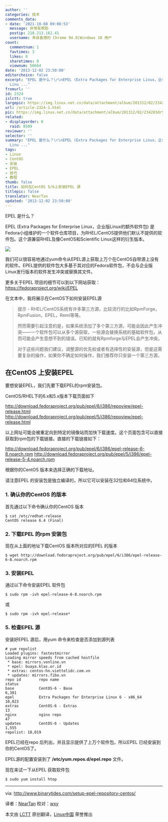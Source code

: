 ```yaml
---
author: ''
categories: 技术
comments_data:
- date: '2021-10-08 09:08:53'
  message: 非常有帮助
  postip: 218.213.162.41
  username: 来自香港的 Chrome 94.0|Windows 10 用户
count:
  commentnum: 1
  favtimes: 3
  likes: 0
  sharetimes: 0
  viewnum: 56664
date: '2013-12-02 23:50:00'
editorchoice: false
excerpt: "EPEL 是什么？\r\nEPEL (Extra Packages for Enterprise Linux，企业版Linux的额外软件包) 是Fedora小组维护的一个软件仓库项目，为RHEL/CentOS提供他们默认不提供的软件包。这个源兼容RHEL及像CentOS和Scientific
  Linu ..."
fromurl: ''
id: 2324
islctt: true
largepic: https://img.linux.net.cn/data/attachment/album/201312/02/234203dr5rr4yhakaybalk.jpg
url: /article-2324-1.html
pic: https://img.linux.net.cn/data/attachment/album/201312/02/234203dr5rr4yhakaybalk.jpg.thumb.jpg
related:
- displayorder: 0
  raid: 8509
reviewer: ''
selector: ''
summary: "EPEL 是什么？\r\nEPEL (Extra Packages for Enterprise Linux，企业版Linux的额外软件包) 是Fedora小组维护的一个软件仓库项目，为RHEL/CentOS提供他们默认不提供的软件包。这个源兼容RHEL及像CentOS和Scientific
  Linu ..."
tags:
- Linux
- CentOS
- 安装
- EPEL
- 技巧
- 教程
thumb: false
title: 如何在CentOS 5/6上安装EPEL 源
titlepic: false
translator: NearTan
updated: '2013-12-02 23:50:00'
---
```


EPEL 是什么？


EPEL (Extra Packages for Enterprise Linux，企业版Linux的额外软件包) 是Fedora小组维护的一个软件仓库项目，为RHEL/CentOS提供他们默认不提供的软件包。这个源兼容RHEL及像CentOS和Scientific Linux这样的衍生版本。


![](https://img.linux.net.cn/data/attachment/album/201312/02/234203dr5rr4yhakaybalk.jpg)


我们可以很容易地通过yum命令从EPEL源上获取上万个在CentOS自带源上没有的软件。EPEL提供的软件包大多基于其对应的Fedora软件包，不会与企业版Linux发行版本的软件发生冲突或替换其文件。


更多关于EPEL 项目的细节可以到以下网站获取：<https://fedoraproject.org/wiki/EPEL>


在文本中，我将展示在CentOS下如何安装EPEL源



> 
> 提示 - RHEL/CentOS系统有许多第三方源，比较流行的比如RpmForge，RpmFusion，EPEL，Remi等等。
> 
> 
> 然而需要引起注意的是，如果系统添加了多个第三方源，可能会因此产生冲突——一个软件包可以从多个源获取，一些源会替换系统的基础软件包，从而可能会产生意想不到的错误。已知的就有Rpmforge与EPEL会产生冲突。
> 
> 
> 对于这些问题我们建议，调整源的优先权或者有选择性的安装源，但是这需要复杂的操作，如果你不确定如何操作，我们推荐你只安装一个第三方源。
> 
> 
> 


在CentOS 上安装EPEL
---------------


要想安装EPEL，我们先要下载EPEL的rpm安装包。


CentOS/RHEL下的6.x和5.x版本下载页面如下


<http://download.fedoraproject.org/pub/epel/6/i386/repoview/epel-release.html> <http://download.fedoraproject.org/pub/epel/5/i386/repoview/epel-release.html>


以上网址可能会被重定向到特定的镜像站而加快下载速度。这个页面包含可以直接获取到rpm包的下载链接。直接的下载链接如下：


<http://download.fedoraproject.org/pub/epel/6/i386/epel-release-6-8.noarch.rpm> <http://download.fedoraproject.org/pub/epel/5/i386/epel-release-5-4.noarch.rpm>


根据你的CentOS 版本来选择正确的下载地址。


请注意EPEL 的安装包是独立编译的，所以它可以安装在32位和64位系统中。


### 1. 确认你的CentOS 的版本


首先通过以下命令确认你的CentOS 版本



```
$ cat /etc/redhat-release 
CentOS release 6.4 (Final)

```

### 2. 下载EPEL 的rpm 安装包


现在从上面的地址下载CentOS 版本所对应的EPEL 的版本



```
$ wget http://download.fedoraproject.org/pub/epel/6/i386/epel-release-6-8.noarch.rpm

```

### 3. 安装EPEL


通过以下命令安装EPEL 软件包



```
$ sudo rpm -ivh epel-release-6-8.noarch.rpm

```

或



```
$ sudo rpm -ivh epel-release*

```

### 5. 检查EPEL 源


安装好EPEL 源后，用yum 命令来检查是否添加到源列表



```
# yum repolist
Loaded plugins: fastestmirror
Loading mirror speeds from cached hostfile
 * base: mirrors.vonline.vn
 * epel: buaya.klas.or.id
 * extras: centos-hn.viettelidc.com.vn
 * updates: mirrors.fibo.vn
repo id        repo name                                              status
base           CentOS-6 - Base                                         6,381
epel           Extra Packages for Enterprise Linux 6 - x86_64         10,023
extras         CentOS-6 - Extras                                          13
nginx          nginx repo                                                 47
updates        CentOS-6 - Updates                                      1,555
repolist: 18,019

```

EPEL已经在repo 后列出，并且显示提供了上万个软件包，所以EPEL 已经安装到你的CentOS了。


EPEL源的配置安装到了 **/etc/yum.repos.d/epel.repo** 文件。


现在来试一下从EPEL 获取软件包



```
$ sudo yum install htop

```



---


via: <http://www.binarytides.com/setup-epel-repository-centos/>


译者：[NearTan](https://github.com/NearTan) 校对：[wxy](https://github.com/wxy)


本文由 [LCTT](https://github.com/LCTT/TranslateProject) 原创翻译，[Linux中国](http://linux.cn/) 荣誉推出